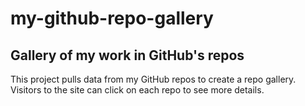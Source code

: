 # my-github-repo-gallery
## Gallery of my work in GitHub's repos
This project pulls data from my GitHub repos to create a repo gallery. Visitors to the site can click on each repo to see more details.
